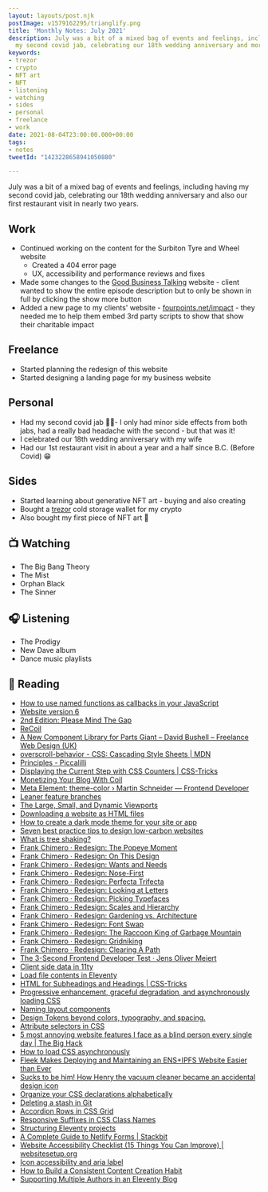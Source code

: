 ```yaml
---
layout: layouts/post.njk
postImage: v1579162295/trianglify.png
title: 'Monthly Notes: July 2021'
description: July was a bit of a mixed bag of events and feelings, including having
  my second covid jab, celebrating our 18th wedding anniversary and more...
keywords:
- trezor
- crypto
- NFT art
- NFT
- listening
- watching
- sides
- personal
- freelance
- work
date: 2021-08-04T23:00:00.000+00:00
tags:
- notes
tweetId: "1423228658941050880"

---
```

July was a bit of a mixed bag of events and feelings, including having my second covid jab, celebrating our 18th wedding anniversary and also our first restaurant visit in nearly two years.

## Work

* Continued working on the content for the Surbiton Tyre and Wheel website
  * Created a 404 error page
  * UX, accessibility and performance reviews and fixes
* Made some changes to the [Good Business Talking](https://www.goodbusinesstalking.com/ "Good Business Talking") website - client wanted to show the entire episode description but to only be shown in full by clicking the show more button
* Added a new page to my clients' website  - [fourpoints.net/impact](https://www.fourpoints.net/impact/ "Four Points Impact") - they needed me to help them embed 3rd party scripts to show that show their charitable impact

## Freelance

* Started planning the redesign of this website
* Started designing a landing page for my business website

## Personal

* Had my second covid jab 💉💉- I only had minor side effects from both jabs, had a really bad headache with the second - but that was it!
* I celebrated our 18th wedding anniversary with my wife
* Had our 1st restaurant visit in about a year and a half since B.C. (Before Covid) 😁

## Sides

* Started learning about generative NFT art - buying and also creating
* Bought a [trezor](https://www.trezor.io "Trezor") cold storage wallet for my crypto
* Also bought my first piece of NFT art 🎉

## 📺 Watching

* The Big Bang Theory
* The Mist
* Orphan Black
* The Sinner

## 🎧 Listening

* The Prodigy
* New Dave album
* Dance music playlists

## 📖 Reading

* [How to use named functions as callbacks in your JavaScript](https://gomakethings.com/how-to-use-named-functions-as-callbacks-in-your-javascript/ "How to use named functions as callbacks in your JavaScript")
* [Website version 6](https://www.tempertemper.net/blog/website-version-6 "Website version 6")
* [2nd Edition: Please Mind The Gap](https://every-layout.dev/blog/second-edition/ "2nd Edition: Please Mind The Gap")
* [ReCoil](https://adactio.com/journal/18248 "ReCoil")
* [A New Component Library for Parts Giant – David Bushell – Freelance Web Design (UK)](https://dbushell.com/2021/07/01/new-component-library-for-parts-giant/ "A New Component Library for Parts Giant – David Bushell – Freelance Web Design (UK)")
* [overscroll-behavior - CSS: Cascading Style Sheets | MDN](https://developer.mozilla.org/en-US/docs/Web/CSS/overscroll-behavior "overscroll-behavior - CSS: Cascading Style Sheets | MDN")
* [Principles - Piccalilli](https://piccalil.li/cube-css/principles/ "Principles - Piccalilli")
* [Displaying the Current Step with CSS Counters | CSS-Tricks](https://css-tricks.com/displaying-the-current-step-with-css-counters/ "Displaying the Current Step with CSS Counters | CSS-Tricks")
* [Monetizing Your Blog With Coil](https://chenhuijing.com/blog/monetizing-your-blog-with-coil/ "Monetizing Your Blog With Coil")
* [Meta Element: theme-color › Martin Schneider — Frontend Developer](https://martinschneider.me/articles/meta-element-theme-color/ "Meta Element: theme-color")
* [Leaner feature branches](https://sebastiandedeyne.com/leaner-feature-branches/ "Leaner feature branches")
* [The Large, Small, and Dynamic Viewports](https://www.bram.us/2021/07/08/the-large-small-and-dynamic-viewports/ "The Large, Small, and Dynamic Viewports")
* [Downloading a website as HTML files](https://www.tempertemper.net/blog/downloading-a-website-as-html-files "Downloading a website as HTML files")
* [How to create a dark mode theme for your site or app](https://gomakethings.com/how-to-create-a-dark-mode-theme-for-your-site-or-app/ "How to create a dark mode theme for your site or app")
* [Seven best practice tips to design low-carbon websites](https://medium.com/@joanna.esther.peel/how-to-design-low-carbon-websites-e188737b0b44 "Seven best practice tips to design low-carbon websites")
* [What is tree shaking?](https://gomakethings.com/what-is-tree-shaking/ "What is tree shaking?")
* [Frank Chimero · Redesign: The Popeye Moment](https://frankchimero.com/blog/2020/popeye/ "Frank Chimero · Redesign: The Popeye Moment")
* [Frank Chimero · Redesign: On This Design](https://frankchimero.com/blog/2020/redesign-this-design/ "Frank Chimero · Redesign: On This Design")
* [Frank Chimero · Redesign: Wants and Needs](https://frankchimero.com/blog/2020/wants-and-needs/ "Frank Chimero · Redesign: Wants and Needs")
* [Frank Chimero · Redesign: Nose-First](https://frankchimero.com/blog/2020/nose-first/ "Frank Chimero · Redesign: Nose-First")
* [Frank Chimero · Redesign: Perfecta Trifecta](https://frankchimero.com/blog/2020/perfecta-trifecta/ "Frank Chimero · Redesign: Perfecta Trifecta")
* [Frank Chimero · Redesign: Looking at Letters](https://frankchimero.com/blog/2020/looking-at-letters/ "Frank Chimero · Redesign: Looking at Letters")
* [Frank Chimero · Redesign: Picking Typefaces](https://frankchimero.com/blog/2020/picking-typefaces/ "Frank Chimero · Redesign: Picking Typefaces")
* [Frank Chimero · Redesign: Scales and Hierarchy](https://frankchimero.com/blog/2020/scales-and-hierarchy/ "Frank Chimero · Redesign: Scales and Hierarchy")
* [Frank Chimero · Redesign: Gardening vs. Architecture](https://frankchimero.com/blog/2020/gardening-vs-architecture/ "Frank Chimero · Redesign: Gardening vs. Architecture")
* [Frank Chimero · Redesign: Font Swap](https://frankchimero.com/blog/2020/font-swap/ "Frank Chimero · Redesign: Font Swap")
* [Frank Chimero · Redesign: The Raccoon King of Garbage Mountain](https://frankchimero.com/blog/2020/raccoon-king/ "Frank Chimero · Redesign: The Raccoon King of Garbage Mountain")
* [Frank Chimero · Redesign: Gridniking](https://frankchimero.com/blog/2020/gridniking/ "Frank Chimero · Redesign: Gridniking")
* [Frank Chimero · Redesign: Clearing A Path](https://frankchimero.com/blog/2020/redesign-wrapping-up/ "Frank Chimero · Redesign: Clearing A Path")
* [The 3-Second Frontend Developer Test · Jens Oliver Meiert](https://meiert.com/en/blog/the-frontend-developer-test/ "The 3-Second Frontend Developer Test · Jens Oliver Meiert")
* [Client side data in 11ty](https://cassie.codes/posts/client-side-data-in-11ty/ "Client side data in 11ty")
* [Load file contents in Eleventy](https://bnijenhuis.nl/notes/2021-07-11-load-file-contents-in-eleventy/ "Load file contents in Eleventy")
* [HTML for Subheadings and Headings | CSS-Tricks](https://css-tricks.com/html-for-subheadings-and-headings/ "HTML for Subheadings and Headings | CSS-Tricks")
* [Progressive enhancement, graceful degradation, and asynchronously loading CSS](https://gomakethings.com/progressive-enhancement-graceful-degradation-and-asynchronously-loading-css/ "Progressive enhancement, graceful degradation, and asynchronously loading CSS")
* [Naming layout components](https://stuffandnonsense.co.uk/blog/naming-layout-components "Naming layout components")
* [Design Tokens beyond colors, typography, and spacing.](http://www.didoo.net/2020/01/design-tokens-beyond-colors-typography-and-spacing/ "Design Tokens beyond colors, typography, and spacing.")
* [Attribute selectors in CSS](https://gomakethings.com/attribute-selectors-in-css/ "Attribute selectors in CSS")
* [5 most annoying website features I face as a blind person every single day | The Big Hack](https://bighack.org/5-most-annoying-website-features-i-face-as-a-blind-screen-reader-user-accessibility/ "5 most annoying website features I face as a blind person every single day | The Big Hack")
* [How to load CSS asynchronously](https://gomakethings.com/how-to-load-css-asynchronously/ "How to load CSS asynchronously")
* [Fleek Makes Deploying and Maintaining an ENS+IPFS Website Easier than Ever](https://medium.com/the-ethereum-name-service/cloudflare-and-fleek-make-ens-ipfs-site-deployment-as-easy-as-ever-262c990a7514 "Fleek Makes Deploying and Maintaining an ENS+IPFS Website Easier than Ever")
* [Sucks to be him! How Henry the vacuum cleaner became an accidental design icon](http://www.theguardian.com/lifeandstyle/2021/jul/24/how-henry-vacuum-cleaner-became-accidental-design-icon "Sucks to be him! How Henry the vacuum cleaner became an accidental design icon")
* [Organize your CSS declarations alphabetically](https://ericwbailey.design/writing/organize-your-css-declarations-alphabetically/ "Organize your CSS declarations alphabetically")
* [Deleting a stash in Git](https://www.tempertemper.net/blog/deleting-a-stash-in-git "Deleting a stash in Git")
* [Accordion Rows in CSS Grid](https://meyerweb.com/eric/thoughts/2020/07/01/accordion-rows-in-css-grid/ "Accordion Rows in CSS Grid")
* [Responsive Suffixes in CSS Class Names](https://seesparkbox.com/foundry/responsive_class_suffixes_automating_classes_with_sass_mixins_and_sass_maps "Responsive Suffixes in CSS Class Names")
* [Structuring Eleventy projects](https://www.webstoemp.com/blog/eleventy-projects-structure/ "Structuring Eleventy projects")
* [A Complete Guide to Netlify Forms | Stackbit](https://www.stackbit.com/blog/complete-guide-netlify-forms/ "A Complete Guide to Netlify Forms | Stackbit")
* [Website Accessibility Checklist (15 Things You Can Improve) | websitesetup.org](https://websitesetup.org/web-accessibility-checklist/ "Website Accessibility Checklist (15 Things You Can Improve) | websitesetup.org")
* [Icon accessibility and aria label](https://gomakethings.com/icon-accessibility-and-aria-label/ "Icon accessibility and aria label")
* [How to Build a Consistent Content Creation Habit](https://lengstorf.com/build-consistent-content-creation-habit/ "How to Build a Consistent Content Creation Habit")
* [Supporting Multiple Authors in an Eleventy Blog](https://www.raymondcamden.com/2020/08/24/supporting-multiple-authors-in-an-eleventy-blog "Supporting Multiple Authors in an Eleventy Blog")